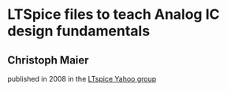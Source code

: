 # LTSpice files to teach Analog IC design fundamentals
## Christoph Maier
published in 2008 in the [LTspice Yahoo group](https://groups.yahoo.com/neo/groups/LTspice/files/Badenke%20und%20Klee/)